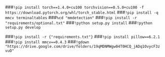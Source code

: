###```!pip install torch==1.4.0+cu100 torchvision==0.5.0+cu100 -f https://download.pytorch.org/whl/torch_stable.html```
###```!pip install -q mmcv terminaltables```
###```%cd "mmdetection"```
###```!pip install -r "requirements/optional.txt"```
###```!python setup.py install```
###```!python setup.py develop```

###```!pip install -r {"requirements.txt"}```
###```!pip install pillow==6.2.1```
###```!pip install mmcv==0.4.3```
###```!gdown "https://drive.google.com/drive/folders/19qMDNMWgw04T0HCQ_jADq1OvycF3zvuO"```
